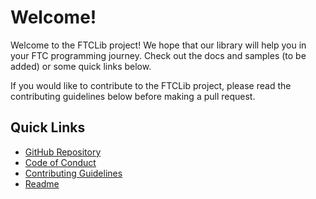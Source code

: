 # Welcome!

Welcome to the FTCLib project! We hope that our library will help you in your FTC programming journey. Check out the docs and samples (to be added) or some quick links below.

If you would like to contribute to the FTCLib project, please read the contributing guidelines below before making a pull request.
## Quick Links

- [GitHub Repository](https://github.com/FTCLib/FTCLib)
- [Code of Conduct](/code_of_conduct.html)
- [Contributing Guidelines](CONTRIBUTING.html)
- [Readme](readme.html)
